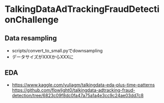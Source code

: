 # TalkingDataAdTrackingFraudDetectionChallenge

## Data resampling
- scripts/convert_to_small.pyでdownsampling
- データサイズがXXXからXXXに

## EDA
- https://www.kaggle.com/yuliagm/talkingdata-eda-plus-time-patterns
https://github.com/flowlight0/talkingdata-adtracking-fraud-detection/tree/6823c09f8dc0fa47a75a1a4e3cc9c24ae03dd7c8

